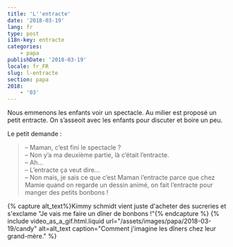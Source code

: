 ```yaml
---
title: 'L''entracte'
date: '2018-03-19'
lang: fr
type: post
i18n-key: entracte
categories:
    - papa
publishDate: '2018-03-19'
locale: fr_FR
slug: l-entracte
section: papa
2018:
    - '03'
---
```


Nous emmenons les enfants voir un spectacle. Au milier est proposé un petit entracte. On s’asseoit avec les enfants pour discuter et boire un peu.

<!--more-->

Le petit demande :

> – Maman, c’est fini le spectacle ?  
> – Non y’a ma deuxième partie, là c’était l’entracte.  
> – Ah...  
> – L’entracte ça veut dire...  
> – Non mais, je sais ce que c’est Maman l’entracte parce que chez Mamie quand on regarde un dessin animé, on fait l’entracte pour manger des petits bonbons !

{% capture alt_text%}Kimmy schmidt vient juste d'acheter des sucreries et s'exclame "Je vais me faire un dîner de bonbons !"{% endcapture %}
{% include video_as_a_gif.html.liquid
    url="/assets/images/papa/2018-03-19/candy"
    alt=alt_text
    caption="Comment j'imagine les dîners chez leur grand-mère."
%}